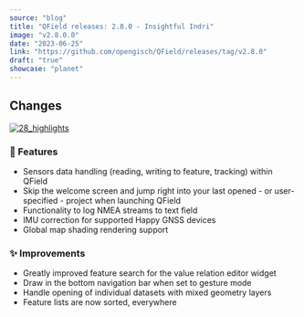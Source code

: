 ```yaml
---
source: "blog"
title: "QField releases: 2.8.0 - Insightful Indri"
image: "v2.8.0.0"
date: "2023-06-25"
link: "https://github.com/opengisch/QField/releases/tag/v2.8.0"
draft: "true"
showcase: "planet"
---
```


<h2>Changes</h2>
<p><a target="_blank" rel="noopener noreferrer" href="https://github.com/opengisch/QField/assets/1728657/1792bb88-9fdb-41e7-9716-7fd65f8837ce"><img src="https://github.com/opengisch/QField/assets/1728657/1792bb88-9fdb-41e7-9716-7fd65f8837ce" alt="28_highlights" style="max-width: 100%;"></a></p>
<h3><g-emoji class="g-emoji" alias="rocket" fallback-src="https://github.githubassets.com/images/icons/emoji/unicode/1f680.png">🚀</g-emoji> Features</h3>
<ul>
<li>Sensors data handling (reading, writing to feature, tracking) within QField</li>
<li>Skip the welcome screen and jump right into your last opened - or user-specified - project when launching QField</li>
<li>Functionality to log NMEA streams to text field</li>
<li>IMU correction for supported Happy GNSS devices</li>
<li>Global map shading rendering support</li>
</ul>
<h3>✨ Improvements</h3>
<ul>
<li>Greatly improved feature search for the value relation editor widget</li>
<li>Draw in the bottom navigation bar when set to gesture mode</li>
<li>Handle opening of individual datasets with mixed geometry layers</li>
<li>Feature lists are now sorted, everywhere</li>
</ul>
